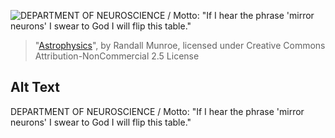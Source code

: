![DEPARTMENT OF NEUROSCIENCE / Motto: "If I hear the phrase 'mirror neurons' I swear to God I will flip this table."](https://imgs.xkcd.com/comics/astrophysics.png)
> "[Astrophysics](https://xkcd.com/1758/)", by Randall Munroe, licensed under Creative Commons Attribution-NonCommercial 2.5 License

## Alt Text
DEPARTMENT OF NEUROSCIENCE / Motto: "If I hear the phrase 'mirror neurons' I swear to God I will flip this table."
